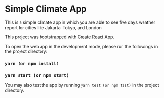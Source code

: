 # Simple Climate App
This is a simple climate app in which you are able to see five days weather report for cities like Jakarta, Tokyo, and London.

This project was bootstrapped with [Create React App](https://github.com/facebookincubator/create-react-app).

To open the web app in the development mode, please run the followings in the project directory:
### `yarn (or npm install)`
### `yarn start (or npm start)`

You may also test the app by running `yarn test (or npm test)` in the project directory.
